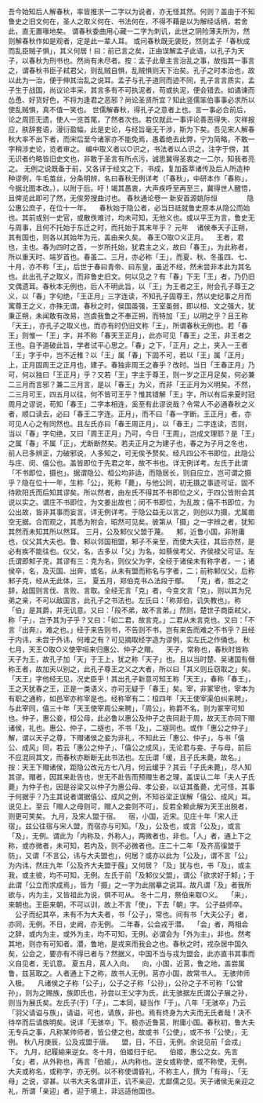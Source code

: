 <!-- { "loadSidebar": true } -->
吾今始知后人解春秋，率皆推求一二字以为说者，亦无怪其然。何则？盖由于不知鲁史之旧文何在，圣人之取义何在、书法何在，不得不藉是以为解经话柄，若舍此，直无置喙地矣。
谓春秋委曲用心藏一二字为刺讥，此世之阴险薄夫所为，然则解春秋作如是观者，定是此一辈人耳。
或问春秋既无褒贬，然则孟子「春秋成而乱臣贼子惧」，其义何居！曰：前已言之矣，正由误解孟子此语，以孔子为天子，以春秋为刑书也。然尚有未尽者。按：孟子此章主言治乱之事，故指其一事言之，谓春秋书臣子弒君父，则乱贼自惧，乱贼惧则天下治矣。孔子之时本治也，故以此为一治，便于伸其治乱之说耳。孟子与孔子道同而迹不同，孔子言言质实，孟子生于战国，尚议论丰采，其言多有不可执泥者，苟或执泥，便会错去。如谲谏而怂恿、好货好色，不将为逢君之恶邪？尚论圣贤所宜？知此竖儒笨伯事事必求所以使乱贼惧，真不值一笑也。
世儒解春秋，得孔子之意者上也。言一事必合前后，论之周匝无遗，使人一览首尾，了然者次也。若仅就此一事评论善恶得失、灾祥报应，肤辞套语，漫衍盈幅，此是史论，与经旨毫无干涉，斯为下矣。吾见宋人解春秋大率不出下者，而宋后至今诸家亦不能免焉，愚着绝去此弊，宁为简略，不敢一字稍涉史论，览者审之。
编中取义者以○识之，书法者以△识之，注字于傍，其无识者约略皆旧史文也，非敢于圣言有所点污，诚思冀得圣衷之一二尔，知我者亮之。
无例之说既备于前，又各详于经文之下，书成，复加荟萃诸传及后人所造种种谬例，牛毛茧丝，分条明辨，名曰春秋无例详考（「春秋」，中研本作「春称」，今据北图本改。），以附于后。吁！竭其愚衷，大声疾呼至再至三，冀得世人醒悟，且俾览此即可了然，无俟旁搜曲讨也。
春秋通论卷一
新安首源姚际恒
　　　　隐公惠公庶子，在位十一年。
　春秋始于隐公者，必当日祇就鲁史原本从隐公而始也。其前或别一史官，或散佚难讨，均未可知，无他义也。或以平王为言，鲁史无与周事，且何不托始于东迁之时，而托始于其末年乎？
元年
　诸侯奉天子正朔，其有国也，则各以其始年为元，盖由来久矣。
春王○取○义正月。
　王者，君也，主也。春为四时之首，一岁所托始，犹君主之义，故曰「春王」，为此称者，所以重天时、端岁首也。春虽二、三月，亦必称「王」，而夏、秋、冬虽四、七、十月，亦不称「王」，后世于春曰青帝、曰东皇，虽近不经，然未尝非本此为其名也。此出孔子之取义，而非鲁史旧文。何以见之？有「春」下无「王」者，乃仍旧文偶遗耳。春秋本无例也，后人不明此旨，以「王」为王者之王，附会孔子尊王之义，以「春」字句绝，「王正月」三字连读，不知孔子固尊王，然以史纪事之月而寓尊王之义，亦殊无谓。春秋之时，侯国虽强，王室虽弱，即以桓、文之强大，犹秉正朔，未闻敢有改易，岂虞我鲁之不奉正朔，而特加「王」以明之乎？且王称「天王」，亦孔子之取义也，而亦有时仍旧文称「王」，所谓春秋无例也。若「春王」则惟一「王」字，并不称「春天王正月」，此亦可见「春王」之王，非王者之王也。自予道破此旨，学者试平心思之。「春」之下，「正月」之上，夹入一王者「王」字于中，岂不近稚？以「王」属「春」下固不可，若以「王」属「正月」上，正月固周王之正月也，建子。春独非周王之春乎？改时。当日「王春正月」乃可，何以独曰「王正月」乎？又若「王」字主于尊王，则一岁之正月足矣，何必兼二三月而言邪？兼二三月言，是以「春王」为义，而非「王正月为义明矣。不然，二三月可王，四五月以往，何不皆可王乎？惟其错解「王」字，所以有后来夏时冠周月之谬说，苟知「春王」二字本相连，奚至有此谬说哉？令常人不必通春秋之义者，顺口读去，必曰「春王二字连。正月」，而不曰「春一字断。王正月」者，亦可见人心之有同然也。且左氏亦曰「春王周正月」，以「春王」二字连读，否则，当以「春」字句绝，又曰「周王正月」乃可，今日「王周」，岂成文理耶？是「王」之属「春」不属「正」，尤断断然矣。若夫正月之为建子也，春之为子月之冬也，前人已多辨正，力破邪说，人多知之，可无俟予赘矣。经凡四公不书即位，此隐公与庄、闵、僖公也。盖皆即位于先君之年，故不书也。详无例详考。左氏于此谓「不书即位，摄也」。据谓隐公、桓公均非适，而隐居长，则自应立，岂可谓之摄乎？隐在位十一年，生称「公」，死称「薨」，与他公同，初无摄之事迹可证，固不待欧阳氏而后知其谬矣。所以然者，由左氏不得其不书即位之义，于四公皆附会其说以实之。谓庄不书即位，为文姜出故也；闵不书即位，为乱故；僖不书即位，为公出故，皆非其事而妄言。详无例详考。于隐公益无以言之，则创以为摄，尤属凿空无据。合而观之，其悉为附会，昭然可见矣。彼第从「摄」之一字辨之者，犹知其然而未知其所以然耳。
三月，公及邾仪父盟于蔑。
　邾，近鲁小国，非附庸也，仪父其大夫也。鲁、邾以邻国相盟，邾子不亲至，而使大夫往，其后亦然，是必有疾不能往也。仪父，名，古多以「父」为名，如蔡侯考父、齐侯禄父可证。左氏谓即邾子克，其谬有三：克为名，则仪父为字，全经于诸侯未有称字者，一；诸侯卒，名，及灭国、出奔，或名，从未有盟而称名与字者，二；前称邾仪父，后称邾子克，经从无此体，三。
夏五月，郑伯克书△法段于鄢。
　「克」者，胜之之辞，敌国则言伐、言败、言取。全经无言「克」者，今变文言「克」，则以其为兄弟之亲，不可以敌国言，此孔子之书法也。左氏曰：「称郑伯，讥失教也」。称「伯」是其爵，并无讥意。又曰：「段不弟，故不言弟。」然则，楚世子商臣弒父，称「子」，岂予其为子乎？又曰：「如二君，故言克。」二君从未言克也。又曰：「不言『出奔』，难之也。」经于来告则书，不告则不书，岂有来告而难之不书乎？且经于内讳，未尝于外讳，何难之有？可见摘取经字造为谬例，实左氏之作俑也。
秋七月，天王○取○义使宰咺来归惠公、仲子之赗。
　天子，常称也，春秋时皆称天子为王，故孔子加「天」于王上，犹之称「天子」也。且以当时楚、吴诸国有僭称王者，故加天以别之，此孔子尊王之义之大者，所以曰「其义则丘窃取之」矣。「天王」字他经无见，况史臣乎！其出孔子新意可知王称「天王」，春称「春王」，王之天犹春之王，正是一类语义，亦可无疑于「春王」矣。宰，非冢宰也，宰本为有职之通称，如邑宰亦称宰是也。经称宰有二：桓四年「天王使宰渠伯纠来聘」，与此宰同，僖三十年「天王使宰周公来聘」，「周公」，称爵不名，则为冢宰可知也。仲子，惠公妾，桓公母，此必鲁以惠公及仲子之丧同赴于周，故天王亦同下赗诸侯，礼也。惠公、仲子，二襚也，不书「及」，二襚同也。或作「惠公之仲子」解，谓以天子之尊，下赗诸侯之妾为非礼，不知此云「惠公、仲子」，与书「僖公、成风」同，若云「惠公之仲子」、「僖公之成风」，无论君与妾、子与母，前后不应混同其文，而春秋亦断断无此书法也。左氏谓「缓，且子氏未薨，故名。」按：天王下赗诸侯，距隐公改元方七八月，何云缓乎？其云「子氏未薨」，尽人知其谬。赗者，因其来赴告也，世无不赴告而预赗生者之理，盖误认二年「夫人子氏薨」为仲子也，因是谷梁又以仲子为惠公母、孝公妾，以证其蚤薨，尤可怪，其事于何据乎？乃主其说者谓据僖公、成风之例，不知谷梁正误解「僖公、成风」耳。说见上。至云「赗人之母则可，赗人之妾则不可」，反若全赖此解为天王出脱者，则更可笑矣。
九月，及宋人盟于宿。
　宿，小国，近宋。见庄十年「宋人迁宿」。兹公往宿与宋人盟，而宿亦与可知。「及」，公及也，或言「公及」，或言「及」，无例。谓此为「内称及，外称人」，两微者也，非也。「人」者，通上下之称，或亦微者，未可知，若内及，则不必微者也。庄二十二年「及齐高徯盟于防」，又谓「不言公，讳与大夫盟也」，何居？或亦以此为「公及」，谓不言「公」为内讳，然庄九年「公及齐大夫盟于蔇」又何居？「及」犹与也，书「及」，或主我，或主彼，均不可知，无例。左氏于前「及邾仪父盟」，谓公「欲求好于邾」；于此谓「公立而求成焉」，皆为「摄」之一字为此揣摹之说耳。故凡谓「及」者我所欲与，内为主，又皆祖此为说，俱不可从。
冬十二月，祭伯来取○义。
　「来」，来朝也。王臣来朝，不可以训，故上不言「使」，下去「朝」字。
公子益师卒。
　公子而纪其卒，未有不为大夫者，书「公子」，常也。间有书「大夫公子」者，亦同，无例。不日，史阙，亦无例。
二年春，公会戎于潜。
　「会」者，两相会之辞，或内为主，或外为主，均不可知，无例。必谓会为「外为主」，非也。然考其地，则亦有可知者。潜，鲁地，是戎来而我会之也。春秋之时，戎杂居中国久矣，公会之，要亦有不得已者与？然据义，中国不当与戎为盟会，此亦直书其事而义自见者，无讥意。
夏五月，莒人入向。
　向，小国，近莒，鲁之地，盖尝属鲁，兹莒取之。人者通上下之称，故书人无例。莒亦小国，故常书人。
无骇帅师入极。
　凡诸侯之子称「公子」，公子之子称「公孙」，公孙之子不可称「公曾孙」，则为之赐族，族即氏也，孙尝以王父字为氏，此无骇据左氏谓公子展之孙，则当为展氏矣。左氏子(于)「子」，二本同，疑当作「于」。八年「无骇卒」乃云「羽父请谥与族」，请谥，可也，请族，非也。焉有终身为大夫而无氏者哉！决不待卒而后请族明矣。说详「无骇卒」下。极亦近鲁莒，附庸小国。春秋初，鲁大夫无专兵之事，凡称某帅师者，皆公使之也，故或书「公使」，或不书「公使」，无例。
秋八月庚辰，公及戎盟于唐。
　盟，日，不日，无例。余说见前「会戎」下。
九月，纪履緰来逆女。冬十月，伯姬归于纪。
　伯姬，惠公之女。先言「女」者，从外称也，再言「伯姬」，从内称也。逆女或称使，或不称使，无例。大夫或称名，或称字，亦无例。以不称使谓昏礼，不称主人，撰为「有母」、「无母」之说，谬甚。以书大夫名谓非正，讥不亲迎，尤鄙儒之见。天子诸侯无亲迎之礼，所谓「亲迎」者，迎于境上，非远适他国也。
